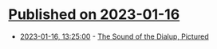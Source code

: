 # [Published on 2023-01-16](index.md)

* [2023-01-16, 13:25:00](https://soylentnews.org/article.pl?sid=23/01/15/1417259&from=rss) - [The Sound of the Dialup, Pictured](https://soylentnews.org/article.pl?sid=23/01/15/1417259&from=rss)
